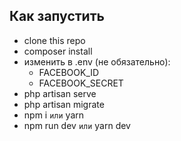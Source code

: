 
## Как запустить

- clone this repo
- composer install
- изменить в .env (не обязательно):
    - FACEBOOK_ID
    - FACEBOOK_SECRET
- php artisan serve
- php artisan migrate
- npm i `или` yarn
- npm run dev `или` yarn dev
